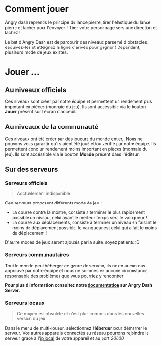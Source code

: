 <!-- TITLE: 3.1. Jouer -->
<!-- SUBTITLE:  -->

# Comment jouer
Angry dash reprends le principe du lance pierre, tirer l'élastique du lance pierre et lacher pour l'envoyer !
Tirer votre personnage vers une direction et lachez !

Le but d'Angry Dash est de parcourir des niveaux parsemé d'obstacles, esquivez-les et atteignez la ligne d'arivée pour gagner !
Cependant, plusieurs mode de jeux existes.

# Jouer ...
## Au niveaux officiels
Ces niveaux sont créer par notre équipe et permettent un rendement plus important en pièces (monnaie du jeu). 
Ils sont accéssible via le bouton **Jouer** présent sur l'écran d'acceuil.

## Au niveaux de la communauté
Ces niveaux ont été créer par des joueurs du monde entier,. Nous ne pouvons vous garantir qu'ils aient été joué et/ou vérifié par notre équipe. Ils permettent donc un rendement moins important en pièces (monnaie du jeu). 
Ils sont accéssible via le bouton **Monde** présent dans l'éditeur.


## Sur des serveurs

### Serveurs officiels
> Acctuelement indisponible

Ces serveurs proposent différents mode de jeu :
* La course contre la montre, consiste a terminer le plus rapidement possible un niveau, celui ayant le meilleur temps sera le vainqueur !
* La course aux déplacements, consiste à terminer un niveau en faisant le moins de déplacement possible, le vainqueur est celui qui a fait le moins de déplacement !

D'autre modes de jeux seront ajoutés par la suite, soyez patients :D
### Serveurs communautaires
Tout le monde peut héberger ce genre de serveur, ils ne en aucun cas approuvé par notre équipe et nous ne sommes en aucune circonstance responsable des problèmes que vous pourriez y rencontrer

**Pour plus d'information consultez notre [documentation](/fr-fr/angry-dash/summary) sur Angry Dash Server.**

### Serveurs locaux
> Ce moyen est obsolète et n'est plus compris dans les nouvelles version du jeu

Dans le menu de multi-joueur, sélectionnez **Héberger** pour démarrer le serveur.
Vos autres appareils connectés au réseau pourrons rejoindre le serveur grace à l'[ip local](http://trouver-ip.com/adresse-ip-locale.php) de votre appareil et au port *20000*